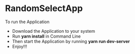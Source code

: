 # RandomSelectApp

To run the Application 
- Download the Application to your system 
- Run **yarn install** in Command Line
- Then start the Application by running **yarn run dev-server**
- Enjoy!!!
